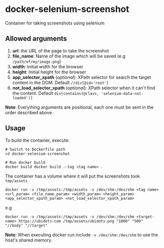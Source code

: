 # docker-selenium-screenshot

Container for taking screenshots using selenium


## Allowed arguments
1. **url**: the URL of the page to take the screenshot
2. **file_name**: Name of the image which will be saved (e.g `/path/of/my/image.png`)
3. **width**: Initial width for the browser
4. **height**: Initial height for the browser
5. **app_selector_xpath** (*optional*): XPath selector for search the target content in the DOM. Default `//div[@id='root']`
6. **not_load_selector_xpath** (*optional*): XPath selector when it can't find the content. Default `div[contains(@class, 'selenium-data-not-loaded')]`

**Note**: Everything arguments are positional, each one must be sent in the order described above.


## Usage
To build the container, execute:
```
# Switch to Dockerfile path
cd docker-selenium-screenshot

# Run docker build
docker build docker build --tag <tag name> .
```

The container has a volume where it will put the screenshots took `tmp/assets`

```
docker run -v /tmp/assets:/tmp/assets -v /dev/shm:/dev/shm <tag name> <url_param> <file_name_param> <width_param> <height_param> <app_selector_xpath_param> <not_load_selector_xpath_param>
```

e.g
```
docker run -v /tmp/assets:/tmp/assets -v /dev/shm:/dev/shm <target-name> https://ubidots.com /tmp/assets/ubidots.png "1000" "500" "//body" "//target"
```

**Note**: When executing docker run include `-v /dev/shm:/dev/shm` to use the host's shared memory.
